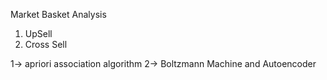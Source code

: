 Market Basket Analysis
1. UpSell
2. Cross Sell

1-> apriori association algorithm
2-> Boltzmann Machine and Autoencoder
